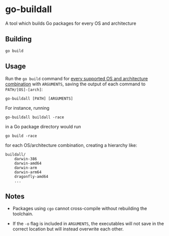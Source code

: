 go-buildall
===========

A tool which builds Go packages for every OS and architecture

Building
--------

    go build

Usage
-----

Run the `go build` command for
[every supported OS and architecture combination](https://golang.org/doc/install/source#environment)
with `ARGUMENTS`, saving the output of each command to `PATH/[OS]-[arch]`:

    go-buildall [PATH] [ARGUMENTS]

For instance, running

    go-buildall buildall -race

in a Go package directory would run

    go build -race

for each OS/architecture combination, creating a hierarchy like:

    buildall/
        darwin-386
        darwin-amd64
        darwin-arm
        darwin-arm64
        dragonfly-amd64
        ...

Notes
-----

*   Packages using `cgo` cannot cross-compile without rebuilding the toolchain.

*   If the `-o` flag is included in `ARGUMENTS`, the executables will not
    save in the correct location but will instead overwrite each other.

